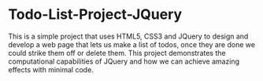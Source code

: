 # Todo-List-Project-JQuery
This is a simple project that uses HTML5, CSS3 and JQuery to design and develop a web page that lets us make a list of todos, once they are done we could strike them off or delete them. This project demonstrates the computational capabilities of JQuery and how we can achieve amazing effects with minimal code.
